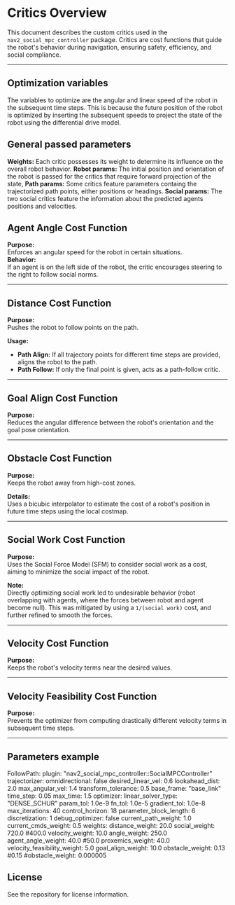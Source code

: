 # Critics Overview

This document describes the custom critics used in the `nav2_social_mpc_controller` package. Critics are cost functions that guide the robot's behavior during navigation, ensuring safety, efficiency, and social compliance.

---
## Optimization variables
The variables to optimize are the angular and linear speed of the robot in the subsequent time steps.
This is because the future position of the robot is optimized by inserting the subsequent speeds to project the state of the robot 
using the differential drive model.

## General passed parameters
**Weights:**
Each critic possesses its weight to determine its influence on the overall robot behavior.
**Robot params:**
The initial position and orientation of the robot is passed for the critics that require forward projection of the state,
**Path params:**
Some critics feature parameters containg the trajectorized path points, either positions or headings.
**Social params:**
The two social critics feature the information about the predicted agents positions and velocities.

## Agent Angle Cost Function

**Purpose:**  
Enforces an angular speed for the robot in certain situations.  
**Behavior:**  
If an agent is on the left side of the robot, the critic encourages steering to the right to follow social norms.

---

## Distance Cost Function

**Purpose:**  
Pushes the robot to follow points on the path.

**Usage:**  
- **Path Align:** If all trajectory points for different time steps are provided, aligns the robot to the path.
- **Path Follow:** If only the final point is given, acts as a path-follow critic.

---

## Goal Align Cost Function

**Purpose:**  
Reduces the angular difference between the robot's orientation and the goal pose orientation.

---

## Obstacle Cost Function

**Purpose:**  
Keeps the robot away from high-cost zones.

**Details:**  
Uses a bicubic interpolator to estimate the cost of a robot's position in future time steps using the local costmap.

---

## Social Work Cost Function

**Purpose:**  
Uses the Social Force Model (SFM) to consider social work as a cost, aiming to minimize the social impact of the robot.

**Note:**  
Directly optimizing social work led to undesirable behavior (robot overlapping with agents, where the forces between robot and agent become null). This was mitigated by using a `1/(social work)` cost, and further refined to smooth the forces.

---

## Velocity Cost Function

**Purpose:**  
Keeps the robot's velocity terms near the desired values.

---

## Velocity Feasibility Cost Function

**Purpose:**  
Prevents the optimizer from computing drastically different velocity terms in subsequent time steps.

---
## Parameters example
FollowPath:
      plugin: "nav2_social_mpc_controller::SocialMPCController"
      trajectorizer:
        omnidirectional: false
        desired_linear_vel: 0.6
        lookahead_dist: 2.0
        max_angular_vel: 1.4
        transform_tolerance: 0.5
        base_frame: "base_link"
        time_step: 0.05
        max_time: 1.5
      optimizer:
        linear_solver_type: "DENSE_SCHUR"
        param_tol: 1.0e-9
        fn_tol: 1.0e-5
        gradient_tol: 1.0e-8
        max_iterations: 40
        control_horizon: 18
        parameter_block_length: 6
        discretization: 1
        debug_optimizer: false
        current_path_weight: 1.0
        current_cmds_weight: 0.5
        weights:
          distance_weight: 20.0
          social_weight: 720.0 #400.0
          velocity_weight: 10.0
          angle_weight: 250.0
          agent_angle_weight: 40.0 #50.0
          proxemics_weight: 40.0
          velocity_feasibility_weight: 5.0
          goal_align_weight: 10.0
          obstacle_weight: 0.13 #0.15
          #obstacle_weight: 0.000005


## License

See the repository for license information.
